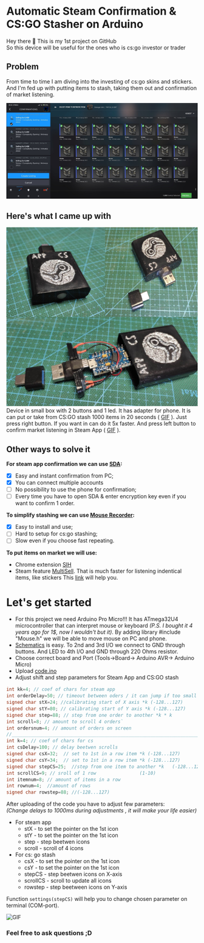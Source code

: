# Automatic Steam Confirmation &amp; CS:GO Stasher on Arduino 
Hey there :wave: This is my 1st project on GitHub       
So this device will be useful for the ones who is cs:go investor or trader
## Problem
From time to time I am diving into the investing of cs:go skins and stickers. And 
I'm fed up with putting items to stash, taking them out and confirmation of market listening.   
   
![Steam App](https://github.com/dDenVil/Auto_Steam_Confirmaton/blob/main/Readme_assets/app_cs.jpg?raw=true)
## Here's what I came up with
![Device](https://github.com/dDenVil/Auto_Steam_Confirmaton/blob/main/Readme_assets/device.jpg?raw=true) Device in small box with 2 buttons and 1 led. It has adapter for phone. It is can put or take from CS:GO stash 1000 items in 20 seconds (
[GIF](https://github.com/dDenVil/Auto_Steam_Confirmaton/blob/main/Readme_assets/ScreenCS.gif)
). Just press right button. If you want in can do it 5x faster. And press left button to confirm market listening in Steam App (
[GIF](https://github.com/dDenVil/Auto_Steam_Confirmaton/blob/main/Readme_assets/ScreenApp.gif)
).


## Other ways to solve it
**For steam app confirmation we can use [SDA](https://github.com/Jessecar96/SteamDesktopAuthenticator):**     
- [X] Easy and instant confirmation from PC;   
- [X] You can connect multiple accounts 
- [ ] No possibility to use the phone for confirmation;     
- [ ] Every time you have to open SDA & enter encryption key even if you want to confirm 1 order.     

**To simplify stashing we can use [Mouse Recorder](https://www.robot-soft.com/mouse-keyboard-recorder.html):**     
- [X] Easy to install and use;     
- [ ] Hard to setup for cs:go stashing;   
- [ ] Slow even if you choose fast repeating.

**To put items on market we will use:** 
* Chrome extension [SIH](https://chrome.google.com/webstore/detail/steam-inventory-helper/cmeakgjggjdlcpncigglobpjbkabhmjl?hl=uk) 
* Steam feature [MultiSell](https://steamcommunity.com/market/multisell?appid=730&contextid=2&items%5B%5D=Sticker%20%7C%20North%20%28Gold%29%20%7C%202020%20RMR). That is much faster for listening indentical items, like stickers This [link](https://multisellgenerator.com/) will help you. 

# Let's get started
+ For this project we need Arduino Pro Micro!!! It has ATmega32U4 microcontroller that can interpret mouse or keyboard *(P.S. I bought it 4 years ago for 1$, now I wouldn't but it)*. By adding library #include "Mouse.h" we will be able to move mouse on PC and phone.    
+ [Schematics](https://github.com/dDenVil/Auto_Steam_Confirmaton/blob/main/Readme_assets/sheme.jpg?raw=true)  is easy. To 2nd and 3rd I/O we connect to GND through buttons. And LED to 4th I/O and GND through 220 Ohms resistor.
+ Choose correct board and Port (Tools->Board-> Arduino AVR-> Arduino Micro)
+ Upload [code.ino](https://github.com/dDenVil/Auto_Steam_Confirmaton/blob/main/code.ino)
+ Adjust shift and step parameters for Steam App and CS:GO stash
```c
int kk=4; // coef of chars for steam app
int orderDelay=50; // timeout between oders / it can jump if too small delay (min 50)
signed char stX=24; //calibrating start of X axis *k (-128...127)
signed char stY=80; // calibrating start of Y axis *k (-128...127)
signed char step=88; // step from one order to another *k * k
int scroll=8; // amount to scroll 4 orders`
int ordersnum=4; // amount of orders on screen
//________________________________________________________________________
int k=4; // coef of chars for cs
int csDelay=100; // delay beetwen scrolls
signed char csX=32;  // set to 1st in a row item *k (-128...127)
signed char csY=34;  // set to 1st in a row item *k (-128...127)
signed char stepCS=25;  //step from one item to another *k   (-128...127)
int scrollCS=9; // sroll of 1 row                (1-10)
int itemnum=8; // amount of items in a row
int rownum=4;  //amount of rows
signed char rowstep=88; //(-128...127)
```
After uploading of the code you have to adjust few parameters:    
*(Change delays to 1000ms during adjustments , it will make your life easier)*
+ For steam app
    + stX  - to set the pointer on the 1st icon
    + stY  - to set the pointer on the 1st icon
    + step - step beetwen icons
    + scroll - scroll of 4 icons
+ For cs: go stash
    + csX - to set the pointer on the 1st icon
    + csY - to set the pointer on the 1st icon
    + stepCS - step beetwen icons on X-axis
    + scrollCS - scroll to update all icons
    + rowstep - step beetween icons on Y-axis       
    
    
Function `settings(stepCS)` will help you to change chosen parameter on terminal (COM-port).

         
![GIF](https://github.com/dDenVil/Auto_Steam_Confirmaton/blob/main/Readme_assets/gifs.gif?raw=true)    
### Feel free to ask questions ;D


